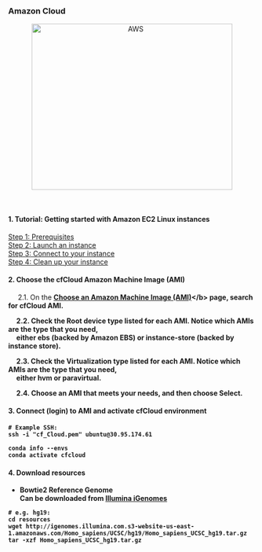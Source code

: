 ### Amazon Cloud

<p align="center">
  <img src="https://docs.aws.amazon.com/AWSEC2/latest/UserGuide/images/overview_getting_started.png" width="409" height="338" title="AWS">
</p>
 


#### 1. Tutorial: Getting started with Amazon EC2 Linux instances
[Step 1: Prerequisites](https://docs.aws.amazon.com/AWSEC2/latest/UserGuide/get-set-up-for-amazon-ec2.html)<br />
[Step 2: Launch an instance](https://docs.aws.amazon.com/AWSEC2/latest/UserGuide/launching-instance.html)<br />
[Step 3: Connect to your instance](https://docs.aws.amazon.com/AWSEC2/latest/UserGuide/AccessingInstances.html)<br />
[Step 4: Clean up your instance](https://docs.aws.amazon.com/AWSEC2/latest/UserGuide/EC2_GetStarted.html#ec2-clean-up-your-instance)<br />

#### 2. Choose the cfCloud Amazon Machine Image (AMI)

&nbsp;&nbsp;&nbsp;&nbsp; 2.1. On the <b>[Choose an Amazon Machine Image (AMI)](https://console.aws.amazon.com/ec2/v2/home?#LaunchInstanceWizard:)</b> page, search for <b>cfCloud</b> AMI.<br />

&nbsp;&nbsp;&nbsp;&nbsp; 2.2. Check the Root device type listed for each AMI. Notice which AMIs are the type that you need, <br />&nbsp;&nbsp;&nbsp;&nbsp; either ebs (backed by Amazon EBS) or instance-store (backed by instance store). <br />

&nbsp;&nbsp;&nbsp;&nbsp; 2.3. Check the Virtualization type listed for each AMI. Notice which AMIs are the type that you need,<br /> &nbsp;&nbsp;&nbsp;&nbsp; either hvm or paravirtual.  <br />

&nbsp;&nbsp;&nbsp;&nbsp; 2.4. Choose an AMI that meets your needs, and then choose Select.<br />

#### 3. Connect (login) to AMI and activate cfCloud environment

```
# Example SSH:
ssh -i "cf_Cloud.pem" ubuntu@30.95.174.61
```
```
conda info --envs
conda activate cfcloud
```

#### 4. Download resources

- Bowtie2 Reference Genome <br />
Can be downloaded from [Illumina iGenomes](https://support.illumina.com/sequencing/sequencing_software/igenome.html)

```
# e.g. hg19:
cd resources
wget http://igenomes.illumina.com.s3-website-us-east-1.amazonaws.com/Homo_sapiens/UCSC/hg19/Homo_sapiens_UCSC_hg19.tar.gz
tar -xzf Homo_sapiens_UCSC_hg19.tar.gz
```



